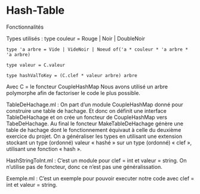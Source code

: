 # Hash-Table

Fonctionnalités

Types utilisés :
    type couleur = Rouge | Noir | DoubleNoir
    
    type 'a arbre = Vide | VideNoir | Noeud of('a * couleur * 'a arbre * 'a arbre)
    
    type valeur = C.valeur
    
    type hashValToKey = (C.clef * valeur arbre) arbre
    
Avec C = le foncteur CoupleHashMap
Nous avons utilisé un arbre polymorphe afin de factoriser le code le plus possible.

TableDeHachage.ml : On part d’un module CoupleHashMap donné pour construire
une table de hachage. Et donc on définit une interface TableDeHachage et on crée un
foncteur de CoupleHashMap vers TabeDeHachage. Au final le foncteur
MakeTableDeHachage génère une table de hachage dont le fonctionnement équivaut
à celle du deuxième exercice du projet. On a généraliser les types en utilisant une
extension stockant un type (ordonné) valeur « hashé » sur un type (ordonné) « clef »,
utilisant une fonction « hash ».

HashStringToInt.ml : C’est un module pour clef = int et valeur = string. On n’utilise
pas de foncteur, donc ce n’est pas une généralissation.

Exemple.ml : C’est un exemple pour pouvoir executer notre code avec clef = int et
valeur = string.
